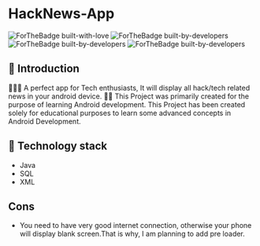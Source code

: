 # HackNews-App

![ForTheBadge built-with-love](http://ForTheBadge.com/images/badges/built-with-love.svg)
![ForTheBadge built-by-developers](http://ForTheBadge.com/images/badges/built-by-developers.svg)
![ForTheBadge built-by-developers](https://forthebadge.com/images/badges/made-with-java.svg)
![ForTheBadge built-by-developers](https://forthebadge.com/images/badges/built-for-android.svg)

## 📌 Introduction

👩🏻‍💻 A perfect app for Tech enthusiasts, It will display all hack/tech related news in your android device. 🤞🏼 This Project was primarily created for the purpose of learning Android development. This Project has been created solely for educational purposes to learn some advanced concepts in Android Development.

## 🏁 Technology stack
- Java
- SQL
- XML

## Cons
- You need to have very good internet connection, otherwise your phone will display blank screen.That is why, I am planning to add pre loader. 
